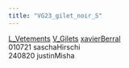 ```yaml
---
title: "VG23_gilet_noir_S"
---
```


[L_Vetements](notes/equipements/L_Vetements.md) [V_Gilets](notes/equipements/vetements/V_Gilets.md) [xavierBerral](notes/utilisateurs/beneficiaires/xavierBerral.md)\
010721 saschaHirschi\
240820 justinMisha